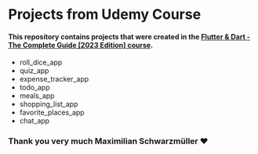 # Projects from Udemy Course 

#### This repository contains projects that were created in the [Flutter & Dart - The Complete Guide [2023 Edition] course](https://www.udemy.com/course/learn-flutter-dart-to-build-ios-android-apps/). 

- roll_dice_app
- quiz_app
- expense_tracker_app
- todo_app
- meals_app
- shopping_list_app
- favorite_places_app
- chat_app

### Thank you very much Maximilian Schwarzmüller ❤️

